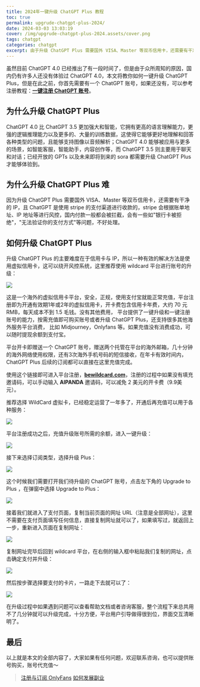 ```yaml
---
title: 2024年一键升级 ChatGPT Plus 教程
toc: true
permalink: upgrude-chatgpt-plus-2024/
date: 2024-03-03 13:03:19
cover: /img/upgrude-chatgpt-plus-2024.assets/cover.png
tags: chatgpt
categories: chatgpt
excerpt: 由于升级 ChatGPT Plus 需要国外 VISA、Master 等双币信用卡，还需要有干净的 IP，在注册时会遇到各种各样的问题，本文将教大家如何在国内网络下一键升级 ChatGPT Plus。
---
```


虽然目前 ChatGPT 4.0 已经推出了有一段时间了，但是由于众所周知的原因，国内仍有许多人还没有体验过 ChatGPT 4.0，本文将教你如何一键升级 ChatGPT Plus，但是在此之前，你首先需要有一个 ChatGPT 账号，如果还没有，可以参考注册教程：[**一键注册 ChatGPT 账号**](/chatgpt/chatgpt-register-2024-03/)。

## 为什么升级 ChatGPT Plus

ChatGPT 4.0 比 ChatGPT 3.5 更加强大和智能，它拥有更高的语言理解能力，更强的逻辑推理能力以及更多的、大量的训练数据，这使得它能够更好地理解和回答各种类型的问题，且能够支持图像以音频解析；ChatGPT 4.0 能够被应用与更多的场景，如智能客服，智能助手，内容创作等，而 ChatGPT 3.5 则主要用于聊天和对话；已经开放的 GPTs 以及未来即将到来的 sora 都需要升级 ChatGPT Plus 才能够体验到。

## 为什么升级 ChatGPT Plus 难

因为升级 ChatGPT Plus 需要国外 VISA、Master 等双币信用卡，还需要有干净的 IP，且 ChatGPT 是使用 stripe 的支付渠道进行收款的，stripe 会根据账单地址、IP  地址等进行风控，国内付款一般都会被拦截，会有一些如"银行卡被拒绝"，"无法验证你的支付方式"等问题，不好处理。

## 如何升级 ChatGPT Plus

升级 ChatGPT Plus 的主要难度在于信用卡与 IP，所以一种有效的解决方法是使用虚拟信用卡，这可以绕开风控系统，这里推荐使用 wildcard 平台进行账号的升级：

![](/img/upgrude-chatgpt-plus-2024.assets/(null)-20240303130344497.(null))

这是一个海外的虚拟信用卡平台，安全，正规，使用支付宝就能正常充值，平台注册即为开通有效期1年或2年的虚拟信用卡，开卡费包含信用卡年费，大约 70 元 RMB，每天成本不到 1.5 毛钱。没有其他费用， 平台提供了一键升级和一键注册账号的能力，按需充值即可购买账号或者升级  ChatGPT Plus，还支持很多其他海外服务平台消费， 比如 Midjourney，Onlyfans 等。如果充值没有消费成功，可以随时提现余额到支付宝。

平台开卡即赠送一个 ChatGPT 账号，赠送两个托管在平台的海外邮箱，几十分钟的海外网络使用权限，还有3次海外手机号码的短信接收，在年卡有效时间内，ChatGPT Plus 后续的订阅都可以直接在这里充值完成。

使用这个链接即可进入平台注册，[**bewildcard.com**](https://bewildcard.com/i/AIPANDA)，注册的过程中如果没有填充邀请码，可以手动输入 **AIPANDA** 邀请码，可以减免 2 美元的开卡费（9.9美元）。

推荐选择  WildCard 虚拟卡，已经稳定运营了一年多了，开通后再充值可以用于各种服务：

![](/img/upgrude-chatgpt-plus-2024.assets/3.PNG)

平台注册成功之后，充值升级账号所需的余额，进入一键升级：

![](/img/upgrude-chatgpt-plus-2024.assets/(null)-20240303130343993.(null))

接下来选择订阅类型，选择升级 Plus：

![](/img/upgrude-chatgpt-plus-2024.assets/(null)-20240303130343921.(null))

这个时候我们需要打开我们待升级的 ChatGPT 账号，点击左下角的 Upgrade to Plus ，在弹窗中选择 Upgrade to Plus：

![](/img/upgrude-chatgpt-plus-2024.assets/(null)-20240303130344016.(null))

接着我们就进入了支付页面，复制当前页面的网址 URL（注意是全部网址），这里不需要在支付页面填写任何信息，直接复制网址就可以了，如果填写过，就返回上一步，重新进入页面在复制网址：

![](/img/upgrude-chatgpt-plus-2024.assets/(null)-20240303130344272.(null))

复制网址完毕后回到 wildcard 平台，在右侧的输入框中粘贴我们复制的网址，点击确定支付并升级：

![](/img/upgrude-chatgpt-plus-2024.assets/(null)-20240303130344437.(null))

然后按步骤选择要支付的卡片，一路走下去就可以了：

![](/img/upgrude-chatgpt-plus-2024.assets/(null)-20240303130344301.(null))

在升级过程中如果遇到问题可以查看帮助文档或者咨询客服，整个流程下来总共用不了几分钟就可以升级完成，十分方便，平台用户引导做得很到位，界面交互清晰明了。

## 最后

以上就是本文的全部内容了，大家如果有任何问题，欢迎联系咨询，也可以提供账号购买，账号代充值～

> [注册与订阅 OnlyFans](/how-to-useonlyfans/)
> [如何发展副业](/how-to-have-side-job/)